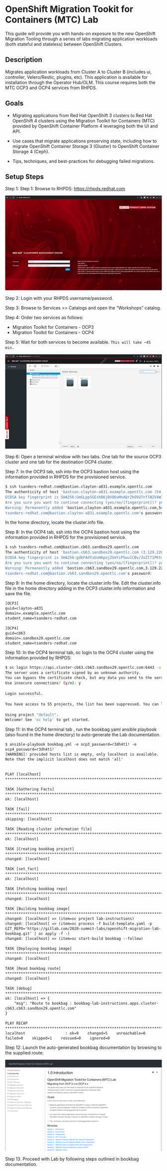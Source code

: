 # OpenShift Migration Tookit for Containers (MTC) Lab

This guide will provide you with hands-on exposure to the new OpenShift Migration Tooling through a series of labs migrating application workloads (both stateful and stateless) between OpenShift Clusters.

## Description

Migrates application workloads from Cluster A to Cluster B (includes ui, controller, Velero/Restic, plugins, etc). This application is available for installation through the Operator Hub/OLM. This course requires both the MTC OCP3 and OCP4 services from RHPDS.

## Goals

* Migrating applications from Red Hat OpenShift 3 clusters to Red Hat OpenShift
4 clusters using the Migration Toolkit for Containers (MTC) provided by OpenShift
Container Platform 4 leveraging both the UI and API.

* Use cases that migrate applications preserving state, including how to migrate
OpenShift Container Storage 3 (Gluster) to OpenShift Container Storage 4 (Ceph).

* Tips, techniques, and best-practices for debugging failed migrations.

## Setup Steps

Step 1: Step 1: Browse to RHPDS: https://rhpds.redhat.com

![RHPDS](screenshots/rhpds.png)

Step 2: Login with your RHPDS username/password.

Step 3: Browse to Services >> Catalogs and open the “Workshops” catalog.

Step 4: Order two services as follows:

* Migration Toolkit for Containers - OCP3
* Migration Toolkit for Containers - OCP4

Step 5: Wait for both services to become available.  ```This will take ~45 min.```

![RHPDS-MyServices](screenshots/rhpds-myservices.png)

Step 6: Open a terminal window with two tabs.  One tab for the source OCP3 cluster and one tab for the destination OCP4 cluster.

Step 7: In the OCP3 tab, ssh into the OCP3 bastion host using the information provided in RHPDS for the provisioned service.

```bash
$ ssh tsanders-redhat.com@bastion.clayton-a831.example.opentlc.com
The authenticity of host 'bastion.clayton-a831.example.opentlc.com (54.196.40.213)' can't be established.
ECDSA key fingerprint is SHA256:GmGLppSGEshB6jBVODuMnAQrZhOVUTnflNZV4WIfn+E.
Are you sure you want to continue connecting (yes/no/[fingerprint])? yes
Warning: Permanently added 'bastion.clayton-a831.example.opentlc.com,54.196.40.213' (ECDSA) to the list of known hosts.
tsanders-redhat.com@bastion.clayton-a831.example.opentlc.com's password:
```
In the home directory, locate the cluster.info file.

Step 8: In the OCP4 tab, ssh into the OCP4 bastion host using the information provided in RHPDS for the provisioned service.

```bash
$ ssh tsanders-redhat.com@bastion.cb63.sandbox29.opentlc.com
The authenticity of host 'bastion.cb63.sandbox29.opentlc.com (3.129.226.158)' can't be established.
ECDSA key fingerprint is SHA256:gdbFAdYsUuHApojZSmYiP5wulCBv/ZoZlT1PKtmNBEE.
Are you sure you want to continue connecting (yes/no/[fingerprint])? yes
Warning: Permanently added 'bastion.cb63.sandbox29.opentlc.com,3.129.226.158' (ECDSA) to the list of known hosts.
tsanders-redhat.com@bastion.cb63.sandbox29.opentlc.com's password:
```

Step 9: In the home directory, locate the cluster.info file.  Edit the cluster.info file in the home directory adding in the OCP3 cluster.info information and save the file.

```
[OCP3]
guid=clayton-a831
domain=.example.opentlc.com
student_name=tsanders-redhat.com

[OCP4]
guid=cb63
domain=.sandbox29.opentlc.com
student_name=tsanders-redhat.com
```

Step 10:  In the OCP4 terminal tab, oc login to the OCP4 cluster using the information provided by RHPDS:

```bash
$ oc login https://api.cluster-cb63.cb63.sandbox29.opentlc.com:6443 -u admin -p r3dh4t1!
The server uses a certificate signed by an unknown authority.
You can bypass the certificate check, but any data you send to the server could be intercepted by others.
Use insecure connections? (y/n): y

Login successful.

You have access to 55 projects, the list has been suppressed. You can list all projects with 'oc projects'

Using project "default".
Welcome! See 'oc help' to get started.
```

Step 11: In the OCP4 terminal tab , run the bookbag.yaml ansible playbook (also found in the home directory) to auto-generate the Lab documentation.

```
$ ansible-playbook bookbag.yml -e ocp3_password=r3dh4t1! -e ocp4_password=r3dh4t1!
[WARNING]: provided hosts list is empty, only localhost is available. Note that the implicit localhost does not match 'all'


PLAY [localhost] *************************************************************************************************************************************************************************************

TASK [Gathering Facts] *******************************************************************************************************************************************************************************
ok: [localhost]

TASK [fail] ******************************************************************************************************************************************************************************************
skipping: [localhost]

TASK [Reading cluster information file] **************************************************************************************************************************************************************
ok: [localhost]

TASK [Creating bookbag project] **********************************************************************************************************************************************************************
changed: [localhost]

TASK [set_fact] **************************************************************************************************************************************************************************************
ok: [localhost]

TASK [Fetching bookbag repo] *************************************************************************************************************************************************************************
changed: [localhost]

TASK [Building bookbag image] ************************************************************************************************************************************************************************
changed: [localhost] => (item=oc project lab-instructions)
changed: [localhost] => (item=oc process -f build-template.yaml -p GIT_REPO='https://gitlab.com/2020-summit-labs/openshift-migration-lab-bookbag.git' | oc apply -f -)
changed: [localhost] => (item=oc start-build bookbag --follow)

TASK [Deploying bookbag image] ***********************************************************************************************************************************************************************
changed: [localhost]

TASK [Read bookbag route] ****************************************************************************************************************************************************************************
changed: [localhost]

TASK [debug] *****************************************************************************************************************************************************************************************
ok: [localhost] => {
    "msg": "Route to bookbag : bookbag-lab-instructions.apps.cluster-cb63.cb63.sandbox29.opentlc.com"
}

PLAY RECAP *******************************************************************************************************************************************************************************************
localhost                  : ok=9    changed=5    unreachable=0    failed=0    skipped=1    rescued=0    ignored=0   
```

Step 12: Launch the auto-generated bookbag documentation by browsing to the supplied route:

![Bookbag-Docs](screenshots/bookbag-docs.png)

Step 13. Proceed with Lab by following steps outlined in bookbag documentation.
